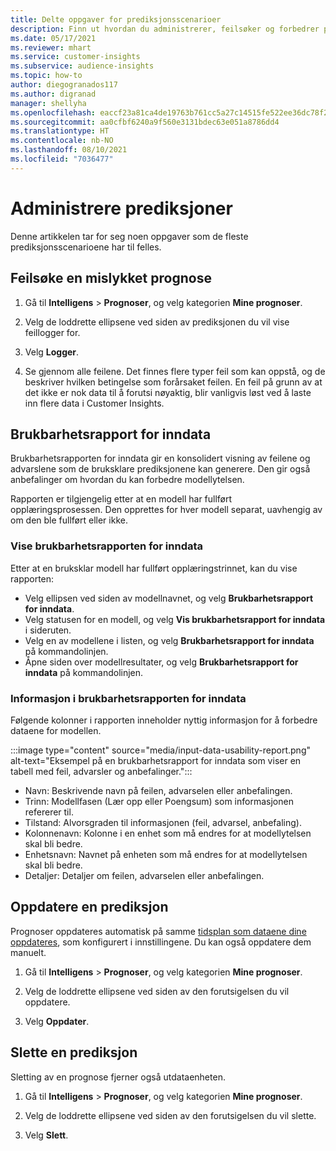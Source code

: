 ```yaml
---
title: Delte oppgaver for prediksjonsscenarioer
description: Finn ut hvordan du administrerer, feilsøker og forbedrer prediksjoner.
ms.date: 05/17/2021
ms.reviewer: mhart
ms.service: customer-insights
ms.subservice: audience-insights
ms.topic: how-to
author: diegogranados117
ms.author: digranad
manager: shellyha
ms.openlocfilehash: eaccf23a81ca4de19763b761cc5a27c14515fe522ee36dc78f294208b681966e
ms.sourcegitcommit: aa0cfbf6240a9f560e3131bdec63e051a8786dd4
ms.translationtype: HT
ms.contentlocale: nb-NO
ms.lasthandoff: 08/10/2021
ms.locfileid: "7036477"
---
```

# <a name="manage-predictions"></a>Administrere prediksjoner

Denne artikkelen tar for seg noen oppgaver som de fleste prediksjonsscenarioene har til felles.

## <a name="troubleshoot-a-failed-prediction"></a>Feilsøke en mislykket prognose

1. Gå til **Intelligens** > **Prognoser**, og velg kategorien **Mine prognoser**.

1. Velg de loddrette ellipsene ved siden av prediksjonen du vil vise feillogger for.

1. Velg **Logger**.

1. Se gjennom alle feilene. Det finnes flere typer feil som kan oppstå, og de beskriver hvilken betingelse som forårsaket feilen. En feil på grunn av at det ikke er nok data til å forutsi nøyaktig, blir vanligvis løst ved å laste inn flere data i Customer Insights.

## <a name="input-data-usability-report"></a>Brukbarhetsrapport for inndata

Brukbarhetsrapporten for inndata gir en konsolidert visning av feilene og advarslene som de bruksklare prediksjonene kan generere. Den gir også anbefalinger om hvordan du kan forbedre modellytelsen.

Rapporten er tilgjengelig etter at en modell har fullført opplæringsprosessen. Den opprettes for hver modell separat, uavhengig av om den ble fullført eller ikke.

### <a name="view-the-input-data-usability-report"></a>Vise brukbarhetsrapporten for inndata

Etter at en bruksklar modell har fullført opplæringstrinnet, kan du vise rapporten:
- Velg ellipsen ved siden av modellnavnet, og velg **Brukbarhetsrapport for inndata**.
- Velg statusen for en modell, og velg **Vis brukbarhetsrapport for inndata** i sideruten.
- Velg en av modellene i listen, og velg **Brukbarhetsrapport for inndata** på kommandolinjen.
- Åpne siden over modellresultater, og velg **Brukbarhetsrapport for inndata** på kommandolinjen.

### <a name="information-in-the-input-data-usability-report"></a>Informasjon i brukbarhetsrapporten for inndata

Følgende kolonner i rapporten inneholder nyttig informasjon for å forbedre dataene for modellen.

:::image type="content" source="media/input-data-usability-report.png" alt-text="Eksempel på en brukbarhetsrapport for inndata som viser en tabell med feil, advarsler og anbefalinger.":::

- Navn: Beskrivende navn på feilen, advarselen eller anbefalingen.
- Trinn: Modellfasen (Lær opp eller Poengsum) som informasjonen refererer til.
- Tilstand: Alvorsgraden til informasjonen (feil, advarsel, anbefaling).
- Kolonnenavn: Kolonne i en enhet som må endres for at modellytelsen skal bli bedre.
- Enhetsnavn: Navnet på enheten som må endres for at modellytelsen skal bli bedre.
- Detaljer: Detaljer om feilen, advarselen eller anbefalingen.

## <a name="refresh-a-prediction"></a>Oppdatere en prediksjon

Prognoser oppdateres automatisk på samme [tidsplan som dataene dine oppdateres](system.md#schedule-tab), som konfigurert i innstillingene. Du kan også oppdatere dem manuelt.

1. Gå til **Intelligens** > **Prognoser**, og velg kategorien **Mine prognoser**.

1. Velg de loddrette ellipsene ved siden av den forutsigelsen du vil oppdatere.

1. Velg **Oppdater**.

## <a name="delete-a-prediction"></a>Slette en prediksjon

Sletting av en prognose fjerner også utdataenheten.

1. Gå til **Intelligens** > **Prognoser**, og velg kategorien **Mine prognoser**.

1. Velg de loddrette ellipsene ved siden av den forutsigelsen du vil slette.

1. Velg **Slett**.

